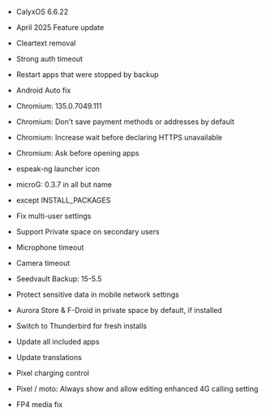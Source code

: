 * CalyxOS 6.6.22
* April 2025 Feature update
* Cleartext removal
* Strong auth timeout
* Restart apps that were stopped by backup
* Android Auto fix
* Chromium: 135.0.7049.111
* Chromium: Don't save payment methods or addresses by default
* Chromium: Increase wait before declaring HTTPS unavailable
* Chromium: Ask before opening apps
* espeak-ng launcher icon
* microG: 0.3.7 in all but name
* except INSTALL_PACKAGES

* Fix multi-user settings
* Support Private space on secondary users
* Microphone timeout
* Camera timeout
* Seedvault Backup: 15-5.5

* Protect sensitive data in mobile network settings
* Aurora Store & F-Droid in private space by default, if installed

* Switch to Thunderbird for fresh installs
* Update all included apps
* Update translations

* Pixel charging control
* Pixel / moto: Always show and allow editing enhanced 4G calling setting
* FP4 media fix